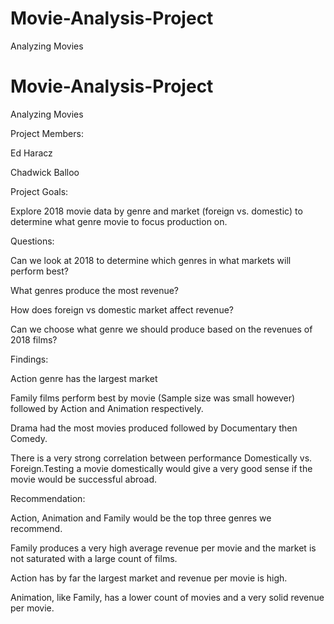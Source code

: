 # Movie-Analysis-Project
Analyzing Movies 

# Movie-Analysis-Project
Analyzing Movies 

Project Members:

Ed Haracz

Chadwick Balloo


Project Goals:

Explore 2018 movie data by genre and market (foreign vs. domestic) to determine what genre movie to focus production on.


Questions:


Can we look at 2018 to determine which genres in what markets will perform best?

What genres produce the most revenue?

How does foreign vs domestic market affect revenue?

Can we choose what genre we should produce based on the revenues of 2018 films?

Findings:


Action genre has the largest market

Family films perform best by movie (Sample size was small however) followed by Action and Animation respectively.

Drama had the most movies produced followed by Documentary then Comedy.

There is a very strong correlation between performance Domestically vs. Foreign.Testing a movie domestically would give a very good sense if the movie would be successful abroad. 

Recommendation:


Action, Animation and Family would be the top three genres we recommend.

Family produces a very high average revenue per movie and the market is not saturated with a large count of films.

Action has by far the largest market and revenue per movie is high.

Animation, like Family, has a lower count of movies and a very solid revenue per movie.
 
